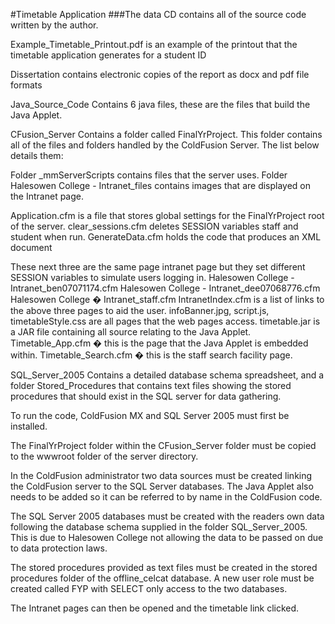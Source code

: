 #Timetable Application
###The data CD contains all of the source code written by the author.

Example_Timetable_Printout.pdf is an example of the printout that the timetable application generates for a student ID

Dissertation contains electronic copies of the report as docx and pdf file formats

Java_Source_Code
Contains 6 java files, these are the files that build the Java Applet.

CFusion_Server 
Contains a folder called FinalYrProject. This folder contains all of the files and folders handled by the ColdFusion Server. The list below details them:

Folder _mmServerScripts contains files that the server uses. 
Folder Halesowen College - Intranet_files contains images that are displayed on the Intranet page. 

Application.cfm is a file that stores global settings for the FinalYrProject root of the server.
clear_sessions.cfm deletes SESSION variables staff and student when run.
GenerateData.cfm holds the code that produces an XML document

These next three are the same page intranet page but they set different SESSION variables to simulate users logging in.
Halesowen College - Intranet_ben07071174.cfm
Halesowen College - Intranet_dee07068776.cfm 
Halesowen College � Intranet_staff.cfm
IntranetIndex.cfm is a list of links to the above three pages to aid the user. 
infoBanner.jpg, script.js, timetableStyle.css are all pages that the web pages access. 
timetable.jar is a JAR file containing all source relating to the Java Applet.
Timetable_App.cfm � this is the page that the Java Applet is embedded within.
Timetable_Search.cfm � this is the staff search facility page.

SQL_Server_2005
Contains a detailed database schema spreadsheet, and a folder Stored_Procedures that contains text files showing the stored procedures that should exist in the SQL server for data gathering. 

To run the code, ColdFusion MX and SQL Server 2005 must first be installed. 

The FinalYrProject folder within the CFusion_Server folder must be copied to the wwwroot folder of the server directory. 

In the ColdFusion administrator two data sources must be created linking the ColdFusion server to the SQL Server databases. 
The Java Applet also needs to be added so it can be referred to by name in the ColdFusion code. 

The SQL Server 2005 databases must be created with the readers own data following the database schema supplied in the folder SQL_Server_2005. This is due to Halesowen College not allowing the data to be passed on due to data protection laws. 

The stored procedures provided as text files must be created in the stored procedures folder of the offline_celcat database. 
A new user role must be created called FYP with SELECT only access to the two databases. 

The Intranet pages can then be opened and the timetable link clicked.
